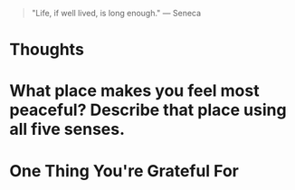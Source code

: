 
> \"Life, if well lived, is long enough.\" — Seneca

# Thoughts

# What place makes you feel most peaceful? Describe that place using all five senses.

# One Thing You're Grateful For

